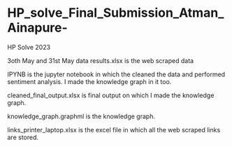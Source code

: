 # HP_solve_Final_Submission_Atman_Ainapure-
HP Solve 2023

3oth May and 31st May data results.xlsx is the web scraped data

IPYNB is the jupyter notebook in which the cleaned the data and performed sentiment analysis. I made the knowledge graph in it too.

cleaned_final_output.xlsx is final output on which I made the knowledge graph.

knowledge_graph.graphml is the knowledge graph.

links_printer_laptop.xlsx is the excel file in which all the web scraped links are stored.
